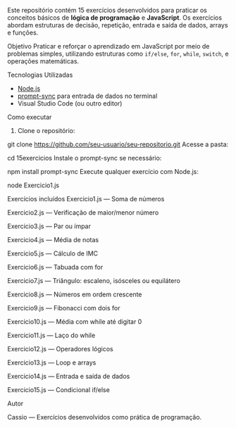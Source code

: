 Este repositório contém 15 exercícios desenvolvidos para praticar os conceitos básicos de **lógica de programação** e **JavaScript**. Os exercícios abordam estruturas de decisão, repetição, entrada e saída de dados, arrays e funções.

Objetivo
Praticar e reforçar o aprendizado em JavaScript por meio de problemas simples, utilizando estruturas como `if/else`, `for`, `while`, `switch`, e operações matemáticas.

Tecnologias Utilizadas
- [Node.js](https://nodejs.org/)
- [prompt-sync](https://www.npmjs.com/package/prompt-sync) para entrada de dados no terminal
- Visual Studio Code (ou outro editor)

Como executar
1. Clone o repositório:

git clone https://github.com/seu-usuario/seu-repositorio.git
Acesse a pasta:

cd 15exercicios
Instale o prompt-sync se necessário:

npm install prompt-sync
Execute qualquer exercício com Node.js:

node Exercicio1.js

Exercícios incluídos
Exercicio1.js — Soma de números

Exercicio2.js — Verificação de maior/menor número

Exercicio3.js — Par ou ímpar

Exercicio4.js — Média de notas

Exercicio5.js — Cálculo de IMC

Exercicio6.js — Tabuada com for

Exercicio7.js — Triângulo: escaleno, isósceles ou equilátero

Exercicio8.js — Números em ordem crescente

Exercicio9.js — Fibonacci com dois for

Exercicio10.js — Média com while até digitar 0

Exercicio11.js — Laço do while

Exercicio12.js — Operadores lógicos

Exercicio13.js — Loop e arrays

Exercicio14.js — Entrada e saída de dados

Exercicio15.js — Condicional if/else




Autor

Cassio — Exercícios desenvolvidos como prática de programação.
